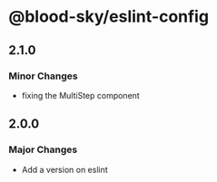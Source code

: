 # @blood-sky/eslint-config

## 2.1.0

### Minor Changes

- fixing the MultiStep component

## 2.0.0

### Major Changes

- Add a version on eslint
